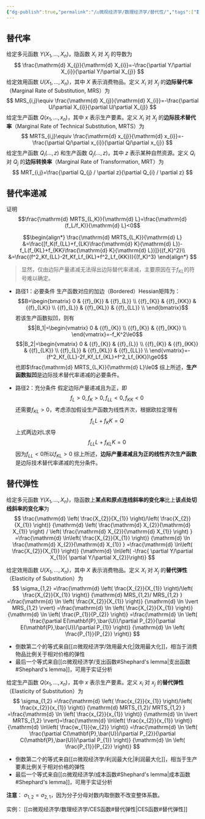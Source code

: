 ```yaml
---
{"dg-publish":true,"permalink":"/⚖️微观经济学/数理经济学/替代性/","tags":["数理经济学"],"created":"2024-10-12T10:25:09.000+08:00","updated":"2024-10-12T10:25:09.000+08:00"}
---
```



## 替代率

给定多元函数 $Y(X_{1},\dots,X_{n})$，隐函数 $X_{i}$ 对 $X_{j}$ 的导数为
$$
\frac{\mathrm{d} X_{j}}{\mathrm{d} X_{i}}=-\frac{\partial Y/\partial X_{i}}{\partial Y/\partial X_{j}}
$$
给定效用函数 $U(X_{1},\dots,X_{n})$，其中 $X$ 表示消费物品。定义 $X_{i}$ 对 $X_{j}$ 的**边际替代率**（Marginal Rate of Substitution, MRS）为
$$
MRS_{i,j}\equiv \frac{\mathrm{d} X_{j}}{\mathrm{d} X_{i}}=-\frac{\partial U/\partial X_{i}}{\partial U/\partial X_{j}}
$$
给定生产函数 $Q(x_{1},\dots,x_{n})$，其中 $x$ 表示生产要素。定义 $X_{i}$ 对 $X_{j}$ 的**边际技术替代率**（Marginal Rate of Technical Substitution, MRTS）为
$$
MRTS_{i,j}\equiv \frac{\mathrm{d} x_{j}}{\mathrm{d} x_{i}}=-\frac{\partial Q/\partial x_{i}}{\partial Q/\partial x_{j}}
$$
给定生产函数 $Q_{i}(\dots,z)$ 和生产函数 $Q_{j}(\dots,z)$，其中 $z$ 表示某种自然资源。定义 $Q_{i}$ 对 $Q_{j}$ 的**边际转换率**（Marginal Rate of Transformation, MRT）为
$$
MRT_{i,j}=\frac{\partial Q_{j} / \partial z}{\partial Q_{i} / \partial z}
$$

## 替代率递减

证明
$$\frac{\mathrm{d} MRTS_{L,K}}{\mathrm{d} L}=\frac{\mathrm{d} (f_L/f_K)}{\mathrm{d} L}<0$$

$$\begin{align*}
\frac{\mathrm{d} MRTS_{L,K}}{\mathrm{d} L}
&=\frac{[f_K(f_{LL}+f_{LK}\frac{\mathrm{d} K}{\mathrm{d} L})-f_L(f_{KL}+f_{KK}\frac{\mathrm{d} K}{\mathrm{d} L})]}{(f_K)^2}\\
&=\frac{(f^2_Kf_{LL}-2f_Kf_Lf_{KL}+f^2_Lf_{KK})}{(f_K)^3}
\end{align*}
$$
> 显然，仅由边际产量递减无法得出边际替代率递减，主要原因在于$f_{KL}$的符号难以确定。
- 路径1：必要条件
生产函数对应的加边（Bordered）Hessian矩阵为：
$$B=\begin{bmatrix}
   0 & {{f}_{K}} & {{f}_{L}}  \\
   {{f}_{K}} & {{f}_{KK}} & {{f}_{LK}}  \\
   {{f}_{L}} & {{f}_{KL}} & {{f}_{LL}}  \\
\end{bmatrix}$$
若该生产函数拟凹，则有
$$|B_1|=\begin{vmatrix}
   0 & {{f}_{K}}  \\
   {{f}_{K}} & {{f}_{KK}}  \\
\end{vmatrix}=-f_K^2\le0$$
$$|B_2|=\begin{vmatrix}
   0 & {{f}_{K}} & {{f}_{L}}  \\
   {{f}_{K}} & {{f}_{KK}} & {{f}_{LK}}  \\
   {{f}_{L}} & {{f}_{KL}} & {{f}_{LL}}  \\
\end{vmatrix}=-(f^2_Kf_{LL}-2f_Kf_Lf_{KL}+f^2_Lf_{KK})\ge0$$
也即$\frac{\mathrm{d} MRTS_{L,K}}{\mathrm{d} L}\le0$
综上所述，**生产函数拟凹**是边际技术替代率递减的必要条件。

- 路径2：充分条件
假定边际产量递减且为正，即
$$f_L>0,f_K>0,f_{LL}<0,f_{KK}<0$$
还需要$f_{KL}>0$，考虑添加假设生产函数为线性齐次，根据欧拉定理有
$$f_LL+f_KK=Q$$
上式两边对L求导
$$f_{LL}L+f_{KL}K=0$$
因为$f_{LL}<0$所以$f_{KL}>0$
综上所述，**边际产量递减且为正的线性齐次生产函数**是边际技术替代率递减的充分条件。

## 替代弹性

给定多元函数 $Y(X_{1},\dots,X_{n})$，隐函数上**某点和原点连线斜率的变化率**比上**该点处切线斜率的变化率**为
$$
\frac{\mathrm{d} \left( \frac{X_{2}}{X_{1}} \right)/\left( \frac{X_{2}}{X_{1}} \right)}
{\mathrm{d} \left( \frac{\mathrm{d} X_{2}}{\mathrm{d} X_{1}} \right) / \left( \frac{\mathrm{d} X_{2}}{\mathrm{d} X_{1}} \right) }
=\frac{\mathrm{d} \ln\left( \frac{X_{2}}{X_{1}} \right)}
{\mathrm{d} \ln \frac{\mathrm{d} X_{2}}{\mathrm{d} X_{1}} }
=\frac{\mathrm{d} \ln\left( \frac{X_{2}}{X_{1}} \right)}
{\mathrm{d} \ln\left( -\frac{ \partial Y/\partial X_{1}}{ \partial Y/\partial X_{2}}\right)}
$$

给定效用函数 $U(X_{1},\dots,X_{n})$，其中 $X$ 表示消费物品。定义 $X_{i}$ 对 $X_{j}$ 的**替代弹性**（Elasticity of Substitution）为
$$
\sigma_{1,2}
=\frac{\mathrm{d} \left( \frac{X_{2}}{X_{1}} \right)/\left( \frac{X_{2}}{X_{1}} \right)}
{\mathrm{d} MRS_{1,2}/ MRS_{1,2} }
=\frac{\mathrm{d} \ln \left( \frac{X_{2}}{X_{1}} \right)}
{\mathrm{d} \ln \lvert MRS_{1,2} \rvert}
=\frac{\mathrm{d} \ln \left( \frac{X_{2}}{X_{1}} \right)}
{\mathrm{d} \ln \left( \frac{P_{1}}{P_{2}} \right)}
=\frac{\mathrm{d} \ln \left( \frac{\partial E(\mathbf{P},\bar{U})/\partial P_{2}}{\partial E(\mathbf{P},\bar{U})/\partial P_{1}} \right)}
{\mathrm{d} \ln \left( \frac{P_{1}}{P_{2}} \right)}
$$
- 倒数第二个的等式来自[[⚖️微观经济学/效用最大化\|效用最大化]]，相当于消费物品比例关于相对价格的弹性
- 最后一个等式来自[[⚖️微观经济学/支出函数#Shephard's lemma\|支出函数#Shephard's lemma]]，可用于实证分析


给定生产函数 $Q(x_{1},\dots,x_{n})$，其中 $x$ 表示生产要素。定义 $x_{i}$ 对 $x_{j}$ 的**替代弹性**（Elasticity of Substitution）为
$$
\sigma_{1,2}
=\frac{\mathrm{d} \left( \frac{x_{2}}{x_{1}} \right)/\left( \frac{x_{2}}{x_{1}} \right)}
{\mathrm{d} MRTS_{1,2}/ MRTS_{1,2} }
=\frac{\mathrm{d} \ln \left( \frac{x_{2}}{x_{1}} \right)}
{\mathrm{d} \ln \lvert MRTS_{1,2} \rvert}=\frac{\mathrm{d} \ln\left( \frac{x_{2}}{x_{1}} \right)}{\mathrm{d} \ln\left( \frac{w_{1}}{w_{2}} \right)} 
=\frac{\mathrm{d} \ln \left( \frac{\partial C(\mathbf{P},\bar{U})/\partial P_{2}}{\partial C(\mathbf{P},\bar{U})/\partial P_{1}} \right)}
{\mathrm{d} \ln \left( \frac{P_{1}}{P_{2}} \right)}
$$
- 倒数第二个的等式来自[[⚖️微观经济学/利润最大化\|利润最大化]]，相当于生产要素比例关于相对价格的弹性
- 最后一个等式来自[[⚖️微观经济学/成本函数#Shephard's lemma\|成本函数#Shephard's lemma]]，可用于实证分析

**注意**： $\sigma_{1,2}=\sigma_{2,1}$，因为分子分母对数内取倒数不改变整体系数。

实例：
[[⚖️微观经济学/数理经济学/CES函数#替代弹性\|CES函数#替代弹性]]

